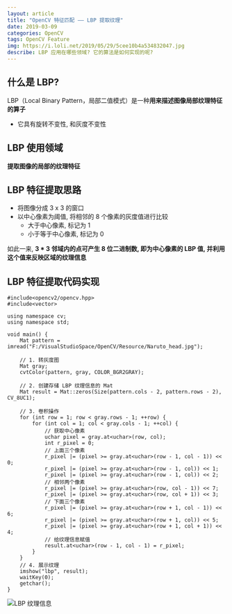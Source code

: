 ```yaml
---
layout: article
title: "OpenCV 特征匹配 —— LBP 提取纹理"
date: 2019-03-09
categories: OpenCV
tags: OpenCV Feature
img: https://i.loli.net/2019/05/29/5cee10b4a534832047.jpg
describe: LBP 应用在哪些领域? 它的算法是如何实现的呢?
---
```


## 什么是 LBP?
LBP（Local Binary Pattern，局部二值模式）是一种**用来描述图像局部纹理特征的算子**
- 它具有旋转不变性, 和灰度不变性

## LBP 使用领域
**提取图像的局部的纹理特征**

## LBP 特征提取思路
- 将图像分成 3 x 3 的窗口
- 以中心像素为阈值, 将相邻的 8 个像素的灰度值进行比较
  - 大于中心像素, 标记为 1
  - 小于等于中心像素, 标记为 0

如此一来, **3 * 3 邻域内的点可产生 8 位二进制数, 即为中心像素的 LBP 值, 并利用这个值来反映区域的纹理信息**

## LBP 特征提取代码实现
```
#include<opencv2/opencv.hpp>
#include<vector>

using namespace cv;
using namespace std;

void main() {
	Mat pattern = imread("F:/VisualStudioSpace/OpenCV/Resource/Naruto_head.jpg");

	// 1. 转灰度图
	Mat gray;
	cvtColor(pattern, gray, COLOR_BGR2GRAY);

	// 2. 创建存储 LBP 纹理信息的 Mat
	Mat result = Mat::zeros(Size(pattern.cols - 2, pattern.rows - 2), CV_8UC1);

	// 3. 卷积操作
	for (int row = 1; row < gray.rows - 1; ++row) {
		for (int col = 1; col < gray.cols - 1; ++col) {
		    // 获取中心像素
			uchar pixel = gray.at<uchar>(row, col);
			int r_pixel = 0;
			// 上面三个像素
			r_pixel |= (pixel >= gray.at<uchar>(row - 1, col - 1)) << 0;
			r_pixel |= (pixel >= gray.at<uchar>(row - 1, col)) << 1;
			r_pixel |= (pixel >= gray.at<uchar>(row - 1, col)) << 2;
			// 相邻两个像素
			r_pixel |= (pixel >= gray.at<uchar>(row, col - 1)) << 7;
			r_pixel |= (pixel >= gray.at<uchar>(row, col + 1)) << 3;
			// 下面三个像素
			r_pixel |= (pixel >= gray.at<uchar>(row + 1, col - 1)) << 6;
			r_pixel |= (pixel >= gray.at<uchar>(row + 1, col)) << 5;
			r_pixel |= (pixel >= gray.at<uchar>(row + 1, col + 1)) << 4;
			// 给纹理信息赋值
			result.at<uchar>(row - 1, col - 1) = r_pixel;
		}
	}
	// 4. 展示纹理
	imshow("lbp", result);
	waitKey(0);
	getchar();
}
```
![LBP 纹理信息](https://i.loli.net/2019/05/29/5cee33a8c1c0a73534.png)